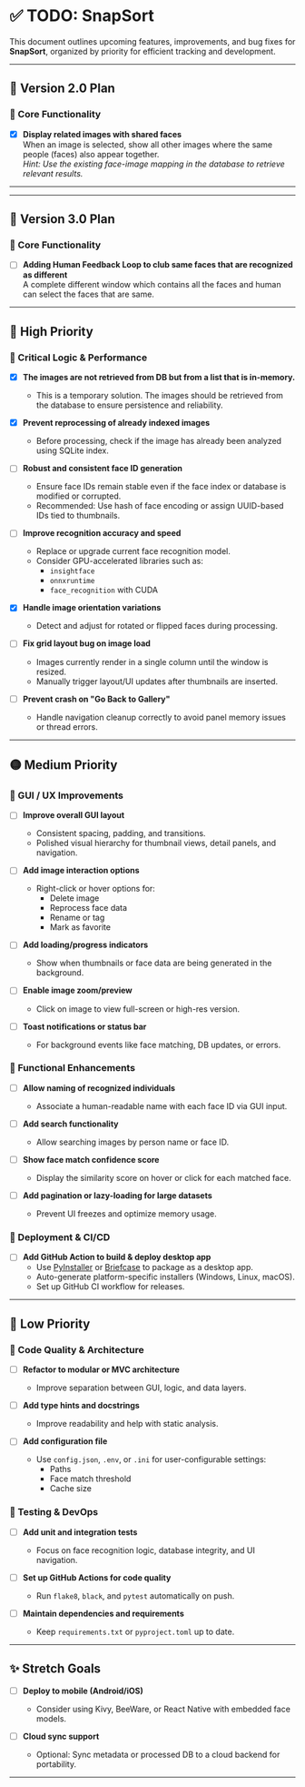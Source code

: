 # ✅ TODO: SnapSort

This document outlines upcoming features, improvements, and bug fixes for **SnapSort**, organized by priority for efficient tracking and development.

---

## 🔁 Version 2.0 Plan

### 🧠 Core Functionality

- [x] **Display related images with shared faces**  
       When an image is selected, show all other images where the same people (faces) also appear together.  
       _Hint: Use the existing face-image mapping in the database to retrieve relevant results._

---

---

## 🔁 Version 3.0 Plan

### 🧠 Core Functionality

- [ ] **Adding Human Feedback Loop to club same faces that are recognized as different**  
       A complete different window which contains all the faces and human can select the faces that are same.

---

## 🔴 High Priority

### 🔧 Critical Logic & Performance

- [x] **The images are not retrieved from DB but from a list that is in-memory.**

  - This is a temporary solution. The images should be retrieved from the database to ensure persistence and reliability.

- [x] **Prevent reprocessing of already indexed images**

  - Before processing, check if the image has already been analyzed using SQLite index.

- [ ] **Robust and consistent face ID generation**

  - Ensure face IDs remain stable even if the face index or database is modified or corrupted.
  - Recommended: Use hash of face encoding or assign UUID-based IDs tied to thumbnails.

- [ ] **Improve recognition accuracy and speed**

  - Replace or upgrade current face recognition model.
  - Consider GPU-accelerated libraries such as:
    - `insightface`
    - `onnxruntime`
    - `face_recognition` with CUDA

- [x] **Handle image orientation variations**

  - Detect and adjust for rotated or flipped faces during processing.

- [ ] **Fix grid layout bug on image load**

  - Images currently render in a single column until the window is resized.
  - Manually trigger layout/UI updates after thumbnails are inserted.

- [ ] **Prevent crash on "Go Back to Gallery"**
  - Handle navigation cleanup correctly to avoid panel memory issues or thread errors.

---

## 🟡 Medium Priority

### 🎨 GUI / UX Improvements

- [ ] **Improve overall GUI layout**

  - Consistent spacing, padding, and transitions.
  - Polished visual hierarchy for thumbnail views, detail panels, and navigation.

- [ ] **Add image interaction options**

  - Right-click or hover options for:
    - Delete image
    - Reprocess face data
    - Rename or tag
    - Mark as favorite

- [ ] **Add loading/progress indicators**

  - Show when thumbnails or face data are being generated in the background.

- [ ] **Enable image zoom/preview**

  - Click on image to view full-screen or high-res version.

- [ ] **Toast notifications or status bar**
  - For background events like face matching, DB updates, or errors.

### 🧠 Functional Enhancements

- [ ] **Allow naming of recognized individuals**

  - Associate a human-readable name with each face ID via GUI input.

- [ ] **Add search functionality**

  - Allow searching images by person name or face ID.

- [ ] **Show face match confidence score**

  - Display the similarity score on hover or click for each matched face.

- [ ] **Add pagination or lazy-loading for large datasets**
  - Prevent UI freezes and optimize memory usage.

### 🚀 Deployment & CI/CD

- [ ] **Add GitHub Action to build & deploy desktop app**
  - Use [PyInstaller](https://pyinstaller.org/) or [Briefcase](https://beeware.org/project/projects/tools/briefcase/) to package as a desktop app.
  - Auto-generate platform-specific installers (Windows, Linux, macOS).
  - Set up GitHub CI workflow for releases.

---

## 🔵 Low Priority

### 🧰 Code Quality & Architecture

- [ ] **Refactor to modular or MVC architecture**

  - Improve separation between GUI, logic, and data layers.

- [ ] **Add type hints and docstrings**

  - Improve readability and help with static analysis.

- [ ] **Add configuration file**
  - Use `config.json`, `.env`, or `.ini` for user-configurable settings:
    - Paths
    - Face match threshold
    - Cache size

### 🧪 Testing & DevOps

- [ ] **Add unit and integration tests**

  - Focus on face recognition logic, database integrity, and UI navigation.

- [ ] **Set up GitHub Actions for code quality**

  - Run `flake8`, `black`, and `pytest` automatically on push.

- [ ] **Maintain dependencies and requirements**
  - Keep `requirements.txt` or `pyproject.toml` up to date.

---

## ✨ Stretch Goals

- [ ] **Deploy to mobile (Android/iOS)**

  - Consider using Kivy, BeeWare, or React Native with embedded face models.

- [ ] **Cloud sync support**
  - Optional: Sync metadata or processed DB to a cloud backend for portability.

---
